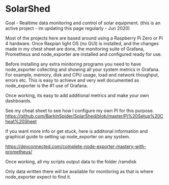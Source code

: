 # SolarShed
Goal - Realtime data monitoring and control of solar equipment.
(this is an active project - im updating this page regularly - Jun 2020)

Most of the projects here are based around using a Raspberry Pi Zero or Pi 4 hardware.
Once Raspian light OS (no GUI) is installed, and the changes made in my chest sheet are done, 
the monitoring suite of Grafana, Prometheus and node_exporter are installed and configured ready for use.

Before installing any extra minitoring programs you need to have node_exporter collecting and showing all your system metrics in Grafana.
For example, memory, disk and CPU usage, load and network thoughput, errors etc.
This is easy to achieve and very well documented as node_exporter is the #1 use of Grafana.

Once working, its easy to add additional metrics and make your own dashboards.

See my cheat sheet to see how I configure my own PI for this purpose.
https://github.com/BarkinSpider/SolarShed/blob/master/Pi%20Setup%20Cheat%20Sheet

If you want more info or get stuck, here is additonal information and graphical 
guide to setting up node_exporter on any system.

https://devconnected.com/complete-node-exporter-mastery-with-prometheus/

Once working, all my scripts output data to the folder /ramdisk

Only data written there will be available for monitoring
as that is where node_exporter expect to find it.

